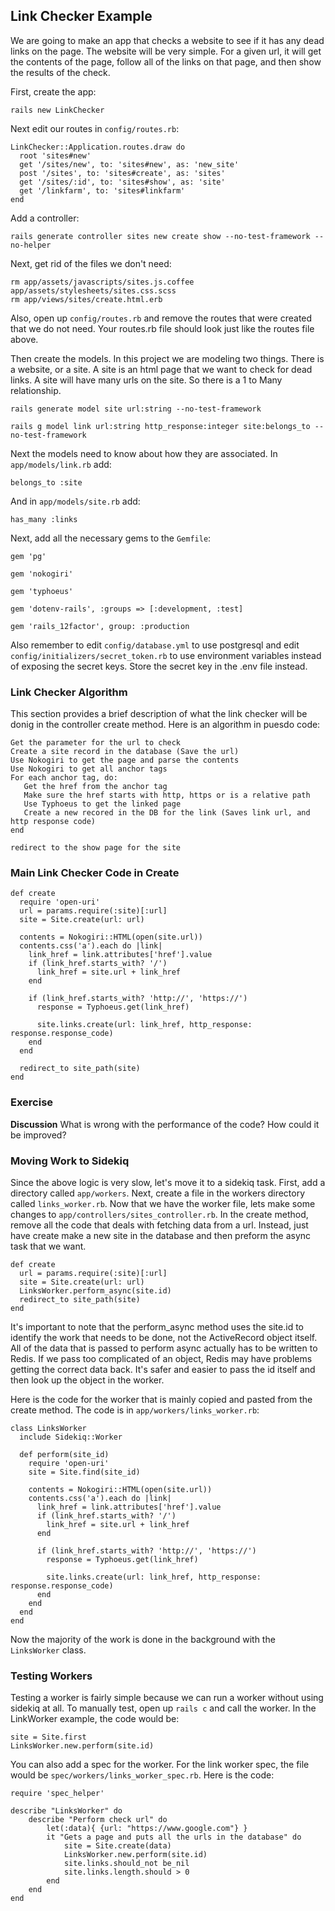 ## Link Checker Example
We are going to make an app that checks a website to see if it has any dead links on the page.  The website will be very simple.  For a given url, it will get the contents of the page, follow all of the links on that page, and then show the results of the check.

First, create the app:

```
rails new LinkChecker
```

Next edit our routes in ```config/routes.rb```:

```
LinkChecker::Application.routes.draw do
  root 'sites#new'
  get '/sites/new', to: 'sites#new', as: 'new_site'
  post '/sites', to: 'sites#create', as: 'sites'
  get '/sites/:id', to: 'sites#show', as: 'site'
  get '/linkfarm', to: 'sites#linkfarm'
end
```

Add a controller:

```
rails generate controller sites new create show --no-test-framework --no-helper
```
Next, get rid of the files we don't need:

```
rm app/assets/javascripts/sites.js.coffee app/assets/stylesheets/sites.css.scss
rm app/views/sites/create.html.erb
```

Also, open up ```config/routes.rb``` and remove the routes that were created that we do not need.  Your routes.rb file should look just like the routes file above.

Then create the models. In this project we are modeling two things.   There is a website, or a site.  A site is an html page that we want to check for dead links.  A site will have many urls on the site.  So there is a 1 to Many relationship.

```
rails generate model site url:string --no-test-framework
```

```
rails g model link url:string http_response:integer site:belongs_to --no-test-framework
```

Next the models need to know about how they are associated.  In ```app/models/link.rb``` add:

```
belongs_to :site
```

And in ```app/models/site.rb``` add:

```
has_many :links
```

Next, add all the necessary gems to the ```Gemfile```:

```
gem 'pg'

gem 'nokogiri'

gem 'typhoeus'

gem 'dotenv-rails', :groups => [:development, :test]

gem 'rails_12factor', group: :production
```

Also remember to edit ```config/database.yml``` to use postgresql and edit ```config/initializers/secret_token.rb``` to use environment variables instead of exposing the secret keys.  Store the secret key in the .env file instead.

### Link Checker Algorithm

This section provides a brief description of what the link checker will be donig in the controller create method.  Here is an algorithm in puesdo code:

```
Get the parameter for the url to check
Create a site record in the database (Save the url)
Use Nokogiri to get the page and parse the contents
Use Nokogiri to get all anchor tags
For each anchor tag, do:
   Get the href from the anchor tag
   Make sure the href starts with http, https or is a relative path
   Use Typhoeus to get the linked page
   Create a new recored in the DB for the link (Saves link url, and http response code)
end

redirect to the show page for the site
```

### Main Link Checker Code in Create

```
def create
  require 'open-uri'
  url = params.require(:site)[:url]
  site = Site.create(url: url)
  
  contents = Nokogiri::HTML(open(site.url))
  contents.css('a').each do |link|
    link_href = link.attributes['href'].value
    if (link_href.starts_with? '/')
      link_href = site.url + link_href
    end
   
    if (link_href.starts_with? 'http://', 'https://')
      response = Typhoeus.get(link_href)

      site.links.create(url: link_href, http_response: response.response_code)
    end  
  end
  
  redirect_to site_path(site)
end
```

### Exercise

__Discussion__ What is wrong with the performance of the code?  How could it be improved?

### Moving Work to Sidekiq

Since the above logic is very slow, let's move it to a sidekiq task.  First, add a directory called ```app/workers```.  Next, create a file in the workers directory called ```links_worker.rb```.  Now that we have the worker file, lets make some changes to ```app/controllers/sites_controller.rb```.  In the create method, remove all the code that deals with fetching data from a url.  Instead, just have create make a new site in the database and then preform the async task that we want.

```
def create
  url = params.require(:site)[:url]
  site = Site.create(url: url)
  LinksWorker.perform_async(site.id)
  redirect_to site_path(site)
end
```

It's important to note that the perform_async method uses the site.id to identify the work that needs to be done, not the ActiveRecord object itself.  All of the data that is passed to perform async actually has to be written to Redis.  If we pass too complicated of an object, Redis may have problems getting the correct data back.  It's safer and easier to pass the id itself and then look up the object in the worker.

Here is the code for the worker that is mainly copied and pasted from the create method.  The code is in ```app/workers/links_worker.rb```:

```
class LinksWorker
  include Sidekiq::Worker

  def perform(site_id)
    require 'open-uri'
    site = Site.find(site_id)

    contents = Nokogiri::HTML(open(site.url))
    contents.css('a').each do |link|
      link_href = link.attributes['href'].value
      if (link_href.starts_with? '/')
        link_href = site.url + link_href
      end

      if (link_href.starts_with? 'http://', 'https://')
        response = Typhoeus.get(link_href)

        site.links.create(url: link_href, http_response: response.response_code)
      end  
    end
  end
end
```

Now the majority of the work is done in the background with the ```LinksWorker``` class.  

### Testing Workers

Testing a worker is fairly simple because we can run a worker without using sidekiq at all.  To manually test, open up `rails c` and call the worker.  In the LinkWorker example, the code would be:

```
site = Site.first
LinksWorker.new.perform(site.id)
```

You can also add a spec for the worker.  For the link worker spec, the file would be `spec/workers/links_worker_spec.rb`.  Here is the code:

```
require 'spec_helper'

describe "LinksWorker" do
	describe "Perform check url" do
		let(:data){ {url: "https://www.google.com"} }
		it "Gets a page and puts all the urls in the database" do
			site = Site.create(data)
			LinksWorker.new.perform(site.id)
			site.links.should_not be_nil
			site.links.length.should > 0
		end
	end
end
```
